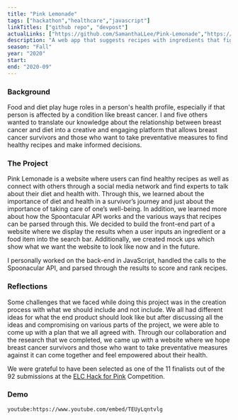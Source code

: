 ```yaml
---
title: "Pink Lemonade"
tags: ["hackathon","healthcare","javascript"]
linkTitles: ["github repo", "devpost"]
actualLinks: ["https://github.com/SamanthaLLee/Pink-Lemonade","https://devpost.com/software/pink-lemonade"]
description: "A web app that suggests recipes with ingredients that fight against breast cancer."
season: "Fall"
year: "2020"
start: 
end: "2020-09"
---
```


### Background 
Food and diet play huge roles in a person's health profile, especially if that person is affected by a condition like  breast cancer. I and five others wanted to translate our knowledge about the relationship between breast cancer and diet into a creative and engaging platform that allows breast cancer survivors and those who want to take preventative measures to find healthy recipes and make informed decisions.

### The Project
Pink Lemonade is a website where users can find healthy recipes as well as connect with others through a social media network and find experts to talk about their diet and health with. Through this, we learned about the importance of diet and health in a survivor’s journey and just about the importance of taking care of one’s well-being. In addition, we learned more about how the Spoontacular API works and the various ways that recipes can be parsed through this. We decided to build the front-end part of a website where we display the results when a user inputs an ingredient or a food item into the search bar. Additionally, we created mock ups which show what we want the website to look like now and in the future.

I personally worked on the back-end in JavaScript, handled the calls to the Spoonacular API, and parsed through the results to score and rank recipes.

### Reflections
Some challenges that we faced while doing this project was in the creation process with what we should include and not include. We all had different ideas for what the end product should look like but after discussing all the ideas and compromising on various parts of the project, we were able to come up with a plan that we all agreed with. Through our collaboration and the research that we completed, we came up with a website where we hope breast cancer survivors and those who want to take preventative measures against it can come together and feel empowered about their health.

We were grateful to have been selected as one of the 11 finalists out of the 92 submissions at the <a href="https://elchackathon2020.devpost.com/">ELC Hack for Pink</a> Competition.

### Demo
`youtube:https://www.youtube.com/embed/TEUyLqntvlg`

